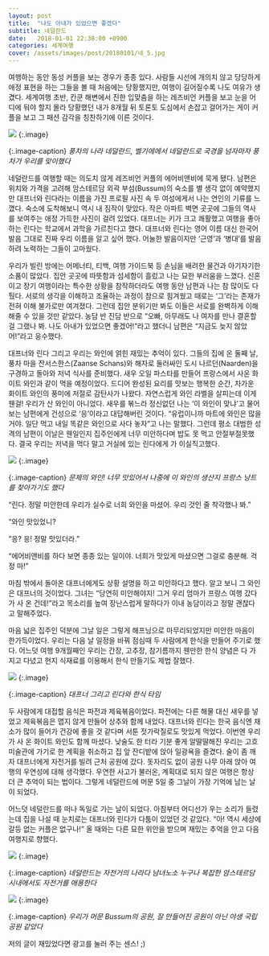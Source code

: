 ```yaml
---
layout: post
title:  "나도 아내가 있었으면 좋겠다"
subtitle: 네덜란드
date:   2018-01-01 22:38:00 +0900
categories: 세계여행
cover: /assets/images/post/20180101/네_5.jpg
---
```


여행하는 동안 동성 커플을 보는 경우가 종종 있다. 사람들 시선에 개의치 않고 당당하게 애정 표현을 하는 그들을 볼 때 처음에는 당황했지만, 여행이 길어질수록 나도 여유가 생겼다. 세계여행 초반, 칸쿤 해변에서 진한 입맞춤을 하는 레즈비언 커플을 보고 눈을 어디에 둬야 할지 몰라 당황했던 내가 8개월 뒤 토론토 도심에서 손잡고 걸어가는 게이 커플을 보고 그 패션 감각을 칭찬하기에 이른 것이다.

![](/assets/images/post/20180101/네_1.jpg)
{:.image}

{:.image-caption}
*풍차의 나라 네덜란드, 벨기에에서 네덜란드로 국경을 넘자마자 풍차가 우리를 맞이했다*

네덜란드를 여행할 때는 의도치 않게 레즈비언 커플의 에어비앤비에 묵게 됐다. 남편은 위치와 가격을 고려해 암스테르담 외곽 부섬(Bussum)의 숙소를 별 생각 없이 예약했지만 대프너와 린다라는 이름을 가진 프로필 사진 속 두 여성에게서 나는 연인의 기류를 느꼈다. 숙소에 도착해보니 역시 내 짐작이 맞았다. 작은 아파트 벽면 곳곳에 그들의 역사를 보여주는 애정 가득한 사진이 걸려 있었다. 대프너는 키가 크고 쾌활했고 여행을 좋아하는 린다는 학교에서 과학을 가르친다고 했다. 대프너와 린다는 영어 이름 대신 한국어 발음 그대로 진짜 우리 이름을 알고 싶어 했다. 어눌한 발음이지만 ‘근영’과 ‘병대’를 발음하려 노력하는 그들이 고마웠다.

우리가 빌린 방에는 어메너티, 티백, 여행 가이드북 등 손님을 배려한 물건과 아기자기한 소품이 많았다. 집안 곳곳에 따뜻함과 섬세함이 흘렀고 나는 묘한 부러움을 느꼈다. 신혼이고 장기 여행이라는 특수한 상황을 참작하더라도 여행 동안 남편과 나는 참 많이도 다퉜다. 서로의 생각을 이해하고 조율하는 과정이 참으로 힘겨웠고 때로는 ‘그’라는 존재가 전혀 이해 불가로만 여겨졌다. 그런데 집안 분위기만 봐도 이들은 서로를 완벽하게 이해해줄 수 있을 것만 같았다. 농담 반 진담 반으로 “오빠, 아무래도 나 여자를 만나 결혼할 걸 그랬나 봐. 나도 아내가 있었으면 좋겠어!”라고 했더니 남편은 “지금도 늦지 않았어!”라고 응수했다.

대프너와 린다 그리고 우리는 와인에 얽힌 재밌는 추억이 있다. 그들의 집에 온 둘째 날, 풍차 마을 잔서스한스(Zaanse Schans)와 해자로 둘러싸인 도시 나르던(Naarden)을 구경하고 돌아와 저녁 식사를 준비했다. 새우 오일 파스타를 만들어 프랑스에서 사온 화이트 와인과 같이 먹을 예정이었다. 드디어 완성된 요리를 맛보는 행복한 순간, 차가운 화이트 와인의 풍미에 저절로 감탄사가 나왔다. 자연스럽게 와인 라벨을 살피는데 이게 웬걸! 우리가 산 와인이 아니었다. 새우를 볶느라 정신없던 나는 ‘이 와인이 맞냐’고 물어보는 남편에게 건성으로 ‘응’이라고 대답해버린 것이다. “유럽이니까 마트에 와인은 많을 거야. 일단 먹고 내일 똑같은 와인으로 사다 놓자”고 나는 말했다. 그런데 평소 대범한 성격의 남편이 이날은 웬일인지 집주인에게 너무 미안하다며 밥도 못 먹고 안절부절못했다. 결국 우리는 저녁을 먹다 말고 거실에 있는 린다에게 가 이실직고했다.

![](/assets/images/post/20180101/네_2.jpg)
{:.image}

{:.image-caption}
*문제의 와인! 너무 맛있어서 나중에 이 와인의 생산지 프랑스 낭트를 찾아가기도 했다*

“린다. 정말 미안한데 우리가 실수로 너희 와인을 마셨어. 우리 것인 줄 착각했나 봐.”

“와인 맛있었니?

”응? 응! 정말 맛있더라.”

“에어비앤비를 하다 보면 종종 있는 일이야. 너희가 맛있게 마셨으면 그걸로 충분해. 걱정 마!” 

마침 밖에서 돌아온 대프너에게도 상황 설명을 하고 미안하다고 했다. 알고 보니 그 와인은 대프너의 것이었다. 그녀는 “당연히 미안해야지! 그거 우리 엄마가 프랑스 여행 갔다가 사 온 건데!”라고 목소리를 높여 장난스럽게 말하다가 이내 농담이라고 정말 괜찮다고 말해주었다. 

마음 넓은 집주인 덕분에 그날 일은 그렇게 해프닝으로 마무리되었지만 미안한 마음이 한가득이었다. 우리는 다음 날 일정을 바꿔 점심때 두 사람에게 한식을 만들어 주기로 했다. 어느덧 여행 9개월째인 우리는 간장, 고추장, 참기름까지 웬만한 한식 양념은 다 가지고 다녔고 현지 식재료를 이용해서 한식 만들기도 제법 잘했다.

![](/assets/images/post/20180101/네_3.jpg)
{:.image}

{:.image-caption}
*대프너 그리고 린다와 한식 타임*

두 사람에게 대접할 음식은 파전과 제육볶음이었다. 파전에는 다른 해물 대신 새우를 넣었고 제육볶음은 맵지 않게 만들어 상추와 함께 내었다. 대프너와 린다는 한국 음식엔 채소가 많이 들어가 건강에 좋을 것 같다며 서툰 젓가락질로도 맛있게 먹었다. 이번엔 우리가 사 온 화이트 와인도 함께 마셨다. 낮술도 한 터라 기분 좋게 알딸딸해진 우리는 고흐미술관에 가기로 한 계획을 취소하고 집 앞 잔디밭에 앉아 일광욕을 즐겼다. 술이 좀 깨자 대프너에게 자전거를 빌려 근처 공원에 갔다. 돗자리도 없이 공원 나무 아래 앉아 여행의 우연성에 대해 생각했다. 우연한 사고가 불러온, 계획대로 되지 않은 여행은 항상 더 큰 추억이 되는 법이다. 그렇게 네덜란드에 머문 5일 중 그날이 가장 기억에 남는 날이 되었다.

어느덧 네덜란드를 떠나 독일로 가는 날이 되었다. 아침부터 어디선가 우는 소리가 들렸는데 집을 나설 때 눈치로는 대프너와 린다가 다툼이 있었던 것 같았다. “아! 역시 세상에 갈등 없는 커플은 없구나!” 올 때와는 다른 묘한 위안을 받으며 재밌는 추억을 안고 다음 여행지로 향했다.


![](/assets/images/post/20180101/네_4.jpg)
{:.image}

{:.image-caption}
*네덜란드는 자전거의 나라다 남녀노소 누구나 복잡한 암스테르담 시내에서도 자전거를 애용한다*

![](/assets/images/post/20180101/네_5.jpg)
{:.image}

{:.image-caption}
*우리가 머문 Bussum의 공원, 잘 만들어진 공원이 아닌 야생 국립공원 같았다*

저의 글이 재밌었다면 광고를 눌러 주는 센스! ;)
